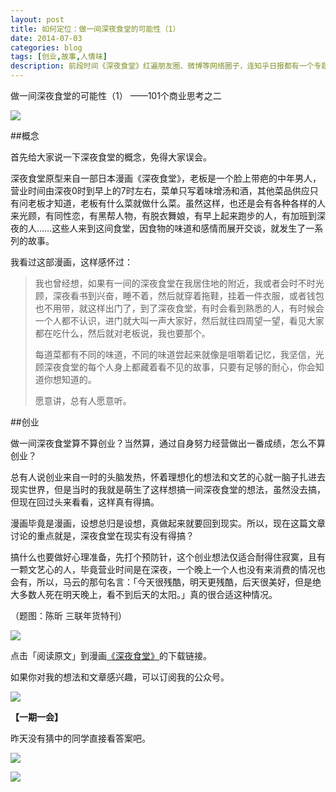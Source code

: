 ```yaml
---
layout: post
title: 如何定位：做一间深夜食堂的可能性（1）
date: 2014-07-03
categories: blog
tags: [创业,故事,人情味]
description: 前段时间《深夜食堂》红遍朋友圈、微博等网络圈子，连知乎日报都有一个专题，现在要讨论的问题是做深夜食堂可能不？深夜食堂算创业么？这篇文章给你答案。 
---
```


做一间深夜食堂的可能性（1）
——101个商业思考之二

![](http://cnfeat.qiniudn.com/001ve7xRgy6FPTcIIqGe6&amp.jpg)

##概念

首先给大家说一下深夜食堂的概念，免得大家误会。

深夜食堂原型来自一部日本漫画《深夜食堂》，老板是一个脸上带疤的中年男人，营业时间由深夜0时到早上的7时左右，菜单只写着味增汤和酒，其他菜品供应只有问老板才知道，老板有什么菜就做什么菜。虽然这样，也还是会有各种各样的人来光顾，有同性恋，有黑帮人物，有脱衣舞娘，有早上起来跑步的人，有加班到深夜的人……这些人来到这间食堂，因食物的味道和感情而展开交谈，就发生了一系列的故事。

我看过这部漫画，这样感怀过：

>我也曾经想，如果有一间的深夜食堂在我居住地的附近，我或者会时不时光顾，深夜看书到兴奋，睡不着，然后就穿着拖鞋，挂着一件衣服，或者钱包也不用带，就这样出门了，到了深夜食堂，有时会看到熟悉的人，有时候会一个人都不认识，进门就大叫一声大家好，然后就往四周望一望，看见大家都在吃什么，然后就对老板说，我也要那个。
>
>每道菜都有不同的味道，不同的味道尝起来就像是咀嚼着记忆，我坚信，光顾深夜食堂的每个人身上都藏着看不见的故事，只要有足够的耐心，你会知道你想知道的。
>
>愿意讲，总有人愿意听。



##创业

做一间深夜食堂算不算创业？当然算，通过自身努力经营做出一番成绩，怎么不算创业？

总有人说创业来自一时的头脑发热，怀着理想化的想法和文艺的心就一脑子扎进去现实世界，但是当时的我就是萌生了这样想搞一间深夜食堂的想法，虽然没去搞，但现在回过头来看看，这样真有得搞。

漫画毕竟是漫画，设想总归是设想，真做起来就要回到现实。所以，现在这篇文章讨论的重点就是，深夜食堂在现实有没有得搞？

搞什么也要做好心理准备，先打个预防针，这个创业想法仅适合耐得住寂寞，且有一颗文艺心的人，毕竟营业时间是在深夜，一个晚上一个人也没有来消费的情况也会有，所以，马云的那句名言：「今天很残酷，明天更残酷，后天很美好，但是绝大多数人死在明天晚上，看不到后天的太阳。」真的很合适这种情况。

（题图：陈昕 三联年货特刊）

![](http://cnfeat.qiniudn.com/mHDSX.png)

点击「阅读原文」到漫画[《深夜食堂》](http://dl.dbank.com/c0jwxebaxo)的下载链接。

如果你对我的想法和文章感兴趣，可以订阅我的公众号。

![](http://cnfeat.qiniudn.com/1000.png)

**【一期一会】**

昨天没有猜中的同学直接看答案吧。

![](http://cnfeat.qiniudn.com/%E7%94%9F%E8%9A%9D.png)

![](http://cnfeat.qiniudn.com/%E5%9B%BE%E5%83%8F%202014-06-24-23-26-09.png)
